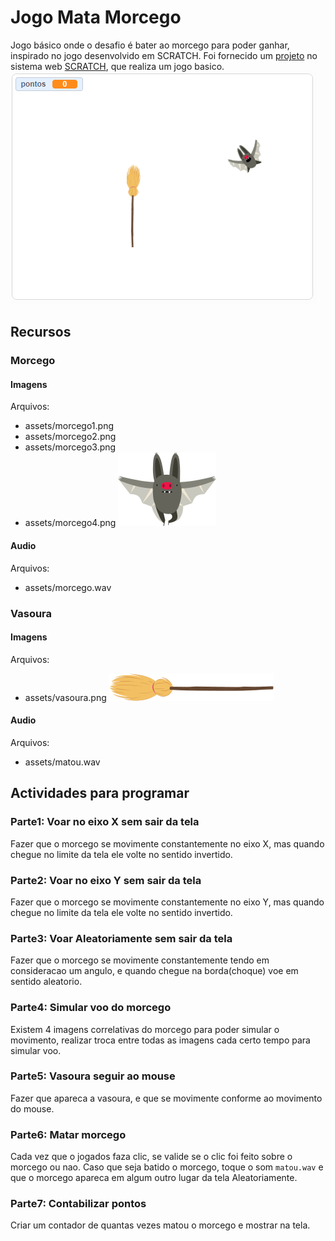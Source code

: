 # Jogo Mata Morcego 

Jogo básico onde o desafio é bater ao morcego para poder ganhar, inspirado no jogo desenvolvido em SCRATCH. Foi fornecido um [projeto](https://scratch.mit.edu/projects/500885674) no sistema web [SCRATCH](https://scratch.mit.edu), que realiza um jogo basico.
![](assets/mataMorcego.png)
## Recursos
### Morcego
#### Imagens
Arquivos:
* assets/morcego1.png
* assets/morcego2.png
* assets/morcego3.png
* assets/morcego4.png
![](assets/morcego1.png)
#### Audio
Arquivos:
* assets/morcego.wav

### Vasoura
#### Imagens
Arquivos:
* assets/vasoura.png
![](assets/vasoura.png)
#### Audio
Arquivos:
* assets/matou.wav
## Actividades para programar
### Parte1: Voar no eixo X sem sair da tela
Fazer que o morcego se movimente constantemente no eixo X, mas quando chegue no limite da tela ele volte no sentido invertido.
### Parte2: Voar no eixo Y sem sair da tela
Fazer que o morcego se movimente constantemente no eixo Y, mas quando chegue no limite da tela ele volte no sentido invertido.
### Parte3: Voar Aleatoriamente sem sair da tela
Fazer que o morcego se movimente constantemente tendo em consideracao um angulo, e quando chegue na borda(choque) voe em sentido aleatorio.
### Parte4: Simular voo do morcego
Existem 4 imagens correlativas do morcego para poder simular o movimento, realizar troca entre todas as imagens cada certo tempo para simular voo.
### Parte5: Vasoura seguir ao mouse
Fazer que apareca a vasoura, e que se movimente conforme ao movimento do mouse.
### Parte6: Matar morcego
Cada vez que o jogados faza clic, se valide se o clic foi feito sobre o morcego ou nao.
Caso que seja batido o morcego, toque o som `matou.wav` e que o morcego apareca em algum outro lugar da tela Aleatoriamente. 
### Parte7: Contabilizar pontos 
Criar um contador de quantas vezes matou o morcego e mostrar na tela.
